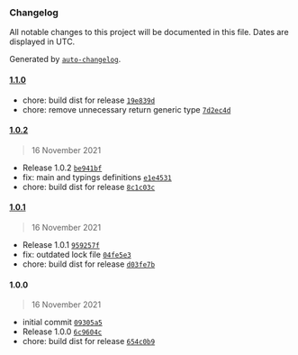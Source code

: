 ### Changelog

All notable changes to this project will be documented in this file. Dates are displayed in UTC.

Generated by [`auto-changelog`](https://github.com/CookPete/auto-changelog).

#### [1.1.0](https://github.com/simplyhexagonal/json-schema-to-mongoose-schema/compare/1.0.2...1.1.0)

- chore: build dist for release [`19e839d`](https://github.com/simplyhexagonal/json-schema-to-mongoose-schema/commit/19e839d6eb52dcea16e3a31966bd63e9b272aa66)
- chore: remove unnecessary return generic type [`7d2ec4d`](https://github.com/simplyhexagonal/json-schema-to-mongoose-schema/commit/7d2ec4d280589b36ec213e946ad1d1336187ca99)

#### [1.0.2](https://github.com/simplyhexagonal/json-schema-to-mongoose-schema/compare/1.0.1...1.0.2)

> 16 November 2021

- Release 1.0.2 [`be941bf`](https://github.com/simplyhexagonal/json-schema-to-mongoose-schema/commit/be941bf9aa6eb19abdf4f6f8e7c5175be8b41105)
- fix: main and typings definitions [`e1e4531`](https://github.com/simplyhexagonal/json-schema-to-mongoose-schema/commit/e1e4531354193e61987bd2b91c2d1eaf0747c9f1)
- chore: build dist for release [`8c1c03c`](https://github.com/simplyhexagonal/json-schema-to-mongoose-schema/commit/8c1c03c0137bff0be95926cb80239effb676f5fa)

#### [1.0.1](https://github.com/simplyhexagonal/json-schema-to-mongoose-schema/compare/1.0.0...1.0.1)

> 16 November 2021

- Release 1.0.1 [`959257f`](https://github.com/simplyhexagonal/json-schema-to-mongoose-schema/commit/959257f268b0e12d8b6216b9855e8a5c5a5753af)
- fix: outdated lock file [`04fe5e3`](https://github.com/simplyhexagonal/json-schema-to-mongoose-schema/commit/04fe5e30851a59fcd756b336fc841b99acb47e43)
- chore: build dist for release [`d03fe7b`](https://github.com/simplyhexagonal/json-schema-to-mongoose-schema/commit/d03fe7b0b74d04700c6816ff72281fd9f4daed72)

#### 1.0.0

> 16 November 2021

- initial commit [`09305a5`](https://github.com/simplyhexagonal/json-schema-to-mongoose-schema/commit/09305a5ee62fe63180d33e5d9d0a755f750b180a)
- Release 1.0.0 [`6c9604c`](https://github.com/simplyhexagonal/json-schema-to-mongoose-schema/commit/6c9604cee76b2048fa277c1edf846b0c1e86f283)
- chore: build dist for release [`654c0b9`](https://github.com/simplyhexagonal/json-schema-to-mongoose-schema/commit/654c0b9dbd78687063a2548ceb7ad0c93b8bbcb1)
